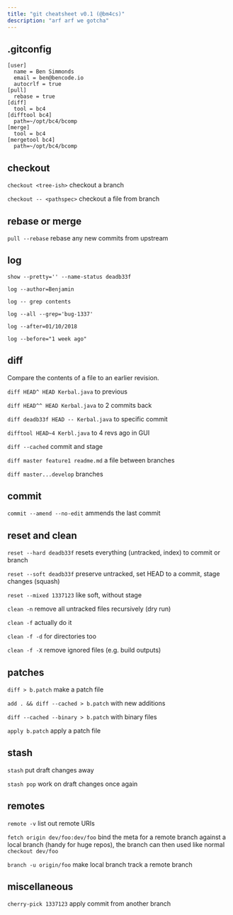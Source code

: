 ```yaml
---
title: "git cheatsheet v0.1 (@bm4cs)"
description: "arf arf we gotcha"
---
```


## .gitconfig

    [user]
      name = Ben Simmonds
      email = ben@bencode.io
      autocrlf = true
    [pull]
      rebase = true
    [diff]
      tool = bc4
    [difftool bc4]
      path=~/opt/bc4/bcomp
    [merge]
      tool = bc4
    [mergetool bc4]
      path=~/opt/bc4/bcomp

## checkout

`checkout <tree-ish>` checkout a branch

`checkout -- <pathspec>` checkout a file from branch

## rebase or merge

`pull --rebase` rebase any new commits from upstream

## log

`show --pretty='' --name-status deadb33f`

`log --author=Benjamin`

`log -- grep contents`

`log --all --grep='bug-1337'`

`log --after=01/10/2018`

`log --before="1 week ago"`

## diff

Compare the contents of a file to an earlier revision.

`diff HEAD^ HEAD Kerbal.java` to previous

`diff HEAD^^ HEAD Kerbal.java` to 2 commits back

`diff deadb33f HEAD -- Kerbal.java` to specific commit

`difftool HEAD~4 Kerbl.java` to 4 revs ago in GUI

`diff --cached` commit and stage

`diff master feature1 readme.md` a file between branches

`diff master...develop` branches

## commit

`commit --amend --no-edit` ammends the last commit

## reset and clean

`reset --hard deadb33f` resets everything (untracked, index) to commit or branch

`reset --soft deadb33f` preserve untracked, set HEAD to a commit, stage changes (squash)

`reset --mixed 1337123` like soft, without stage

`clean -n` remove all untracked files recursively (dry run)

`clean -f` actually do it

`clean -f -d` for directories too

`clean -f -X` remove ignored files (e.g. build outputs)

## patches

`diff > b.patch` make a patch file

`add . && diff --cached > b.patch` with new additions

`diff --cached --binary > b.patch` with binary files

`apply b.patch` apply a patch file

## stash

`stash` put draft changes away

`stash pop` work on draft changes once again

## remotes

`remote -v` list out remote URIs

`fetch origin dev/foo:dev/foo` bind the meta for a remote branch against a local branch (handy for huge repos), the branch can then used like normal `checkout dev/foo`

`branch -u origin/foo` make local branch track a remote branch

## miscellaneous

`cherry-pick 1337123` apply commit from another branch

<!--
https://increment.com/open-source/more-productive-git/
-->
